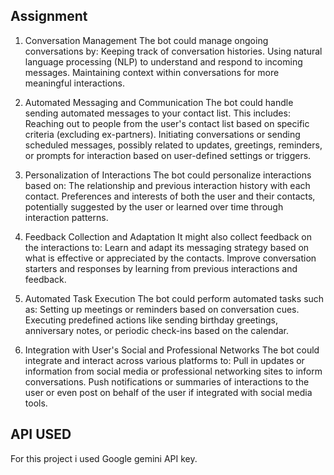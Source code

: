 ## Assignment ## 

1. Conversation Management
The bot could manage ongoing conversations by:
Keeping track of conversation histories.
Using natural language processing (NLP) to understand and respond to incoming messages.
Maintaining context within conversations for more meaningful interactions.

2. Automated Messaging and Communication
The bot could handle sending automated messages to your contact list. This includes:
Reaching out to people from the user's contact list based on specific criteria (excluding ex-partners).
Initiating conversations or sending scheduled messages, possibly related to updates, greetings, reminders, or prompts for interaction based on user-defined settings or triggers.

3. Personalization of Interactions
The bot could personalize interactions based on:
The relationship and previous interaction history with each contact.
Preferences and interests of both the user and their contacts, potentially suggested by the user or learned over time through interaction patterns.

4. Feedback Collection and Adaptation
It might also collect feedback on the interactions to:
Learn and adapt its messaging strategy based on what is effective or appreciated by the contacts.
Improve conversation starters and responses by learning from previous interactions and feedback.

5. Automated Task Execution
The bot could perform automated tasks such as:
Setting up meetings or reminders based on conversation cues.
Executing predefined actions like sending birthday greetings, anniversary notes, or periodic check-ins based on the calendar.

6. Integration with User's Social and Professional Networks
The bot could integrate and interact across various platforms to:
Pull in updates or information from social media or professional networking sites to inform conversations.
Push notifications or summaries of interactions to the user or even post on behalf of the user if integrated with social media tools.


## API USED ##
For this project i used Google gemini API key. 

